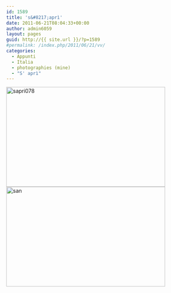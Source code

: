 ```yaml
---
id: 1589
title: 's&#8217;aprì'
date: 2011-06-21T08:04:33+00:00
author: admin6059
layout: pages
guid: http://{{ site.url }}/?p=1589
#permalink: /index.php/2011/06/21/vv/
categories:
  - Appunti
  - Italia
  - photographies (mine)
  - "S' aprì"
---
```

<img class="aligncenter wp-image-3979" src="http://{{ site.url }}/wp-content/uploads/2011/06/sapri078.jpg" alt="sapri078" width="425" height="266" srcset="http://{{ site.url }}/wp-content/uploads/2011/06/sapri078.jpg 719w, http://{{ site.url }}/wp-content/uploads/2011/06/sapri078-300x188.jpg 300w" sizes="(max-width: 425px) 100vw, 425px" />

<img class="aligncenter size-full wp-image-3829" src="http://{{ site.url }}/wp-content/uploads/2011/06/san.jpg" alt="san" width="425" height="266" srcset="http://{{ site.url }}/wp-content/uploads/2011/06/san.jpg 425w, http://{{ site.url }}/wp-content/uploads/2011/06/san-300x188.jpg 300w" sizes="(max-width: 425px) 100vw, 425px" />